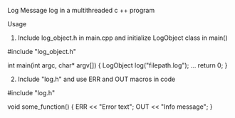 Log
Message log in a multithreaded c ++ program 



Usage
1) Include log_object.h in main.cpp and initialize LogObject class in main()

#include "log_object.h"

int main(int argc, char* argv[])
{
    LogObject log("filepath.log");
    ...
    return 0;
}

2) Include "log.h" and use ERR and OUT macros in code

#include "log.h"

void some_function() {
    ERR << "Error text";
    OUT << "Info message";
}
